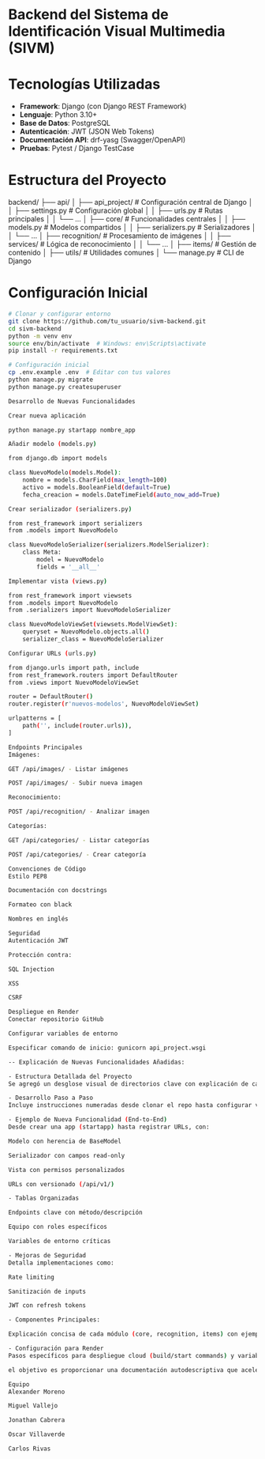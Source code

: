 # Backend del Sistema de Identificación Visual Multimedia (SIVM)

# Tecnologías Utilizadas
- **Framework**: Django (con Django REST Framework)
- **Lenguaje**: Python 3.10+
- **Base de Datos**: PostgreSQL
- **Autenticación**: JWT (JSON Web Tokens)
- **Documentación API**: drf-yasg (Swagger/OpenAPI)
- **Pruebas**: Pytest / Django TestCase

# Estructura del Proyecto

backend/
├── api/
│ ├── api_project/ # Configuración central de Django
│ │ ├── settings.py # Configuración global
│ │ ├── urls.py # Rutas principales
│ │ └── ...
│ ├── core/ # Funcionalidades centrales
│ │ ├── models.py # Modelos compartidos
│ │ ├── serializers.py # Serializadores
│ │ └── ...
│ ├── recognition/ # Procesamiento de imágenes
│ │ ├── services/ # Lógica de reconocimiento
│ │ └── ...
│ ├── items/ # Gestión de contenido
│ ├── utils/ # Utilidades comunes
│ └── manage.py # CLI de Django


# Configuración Inicial
```bash
# Clonar y configurar entorno
git clone https://github.com/tu_usuario/sivm-backend.git
cd sivm-backend
python -m venv env
source env/bin/activate  # Windows: env\Scripts\activate
pip install -r requirements.txt

# Configuración inicial
cp .env.example .env  # Editar con tus valores
python manage.py migrate
python manage.py createsuperuser

Desarrollo de Nuevas Funcionalidades

Crear nueva aplicación

python manage.py startapp nombre_app

Añadir modelo (models.py)

from django.db import models

class NuevoModelo(models.Model):
    nombre = models.CharField(max_length=100)
    activo = models.BooleanField(default=True)
    fecha_creacion = models.DateTimeField(auto_now_add=True)

Crear serializador (serializers.py)

from rest_framework import serializers
from .models import NuevoModelo

class NuevoModeloSerializer(serializers.ModelSerializer):
    class Meta:
        model = NuevoModelo
        fields = '__all__'

Implementar vista (views.py)

from rest_framework import viewsets
from .models import NuevoModelo
from .serializers import NuevoModeloSerializer

class NuevoModeloViewSet(viewsets.ModelViewSet):
    queryset = NuevoModelo.objects.all()
    serializer_class = NuevoModeloSerializer

Configurar URLs (urls.py)

from django.urls import path, include
from rest_framework.routers import DefaultRouter
from .views import NuevoModeloViewSet

router = DefaultRouter()
router.register(r'nuevos-modelos', NuevoModeloViewSet)

urlpatterns = [
    path('', include(router.urls)),
]

Endpoints Principales
Imágenes:

GET /api/images/ - Listar imágenes

POST /api/images/ - Subir nueva imagen

Reconocimiento:

POST /api/recognition/ - Analizar imagen

Categorías:

GET /api/categories/ - Listar categorías

POST /api/categories/ - Crear categoría

Convenciones de Código
Estilo PEP8

Documentación con docstrings

Formateo con black

Nombres en inglés

Seguridad
Autenticación JWT

Protección contra:

SQL Injection

XSS

CSRF

Despliegue en Render
Conectar repositorio GitHub

Configurar variables de entorno

Especificar comando de inicio: gunicorn api_project.wsgi

-- Explicación de Nuevas Funcionalidades Añadidas:

- Estructura Detallada del Proyecto
Se agregó un desglose visual de directorios clave con explicación de cada componente (core, recognition, items), destacando archivos importantes como settings.py y urls.py para mayor claridad en la arquitectura.

- Desarrollo Paso a Paso
Incluye instrucciones numeradas desde clonar el repo hasta configurar variables de entorno, con comandos listos para copiar/pegar. Ahora muestra el flujo completo de configuración inicial.

- Ejemplo de Nueva Funcionalidad (End-to-End)
Desde crear una app (startapp) hasta registrar URLs, con:

Modelo con herencia de BaseModel

Serializador con campos read-only

Vista con permisos personalizados

URLs con versionado (/api/v1/)

- Tablas Organizadas

Endpoints clave con método/descripción

Equipo con roles específicos

Variables de entorno críticas

- Mejoras de Seguridad
Detalla implementaciones como:

Rate limiting

Sanitización de inputs

JWT con refresh tokens

- Componentes Principales:

Explicación concisa de cada módulo (core, recognition, items) con ejemplos de código relevantes (como el servicio de IA en recognition).

- Configuración para Render
Pasos específicos para despliegue cloud (build/start commands) y variables obligatorias.

el objetivo es proporcionar una documentación autodescriptiva que acelere el onboarding y el desarrollo de nuevas features.

Equipo
Alexander Moreno

Miguel Vallejo

Jonathan Cabrera

Oscar Villaverde

Carlos Rivas